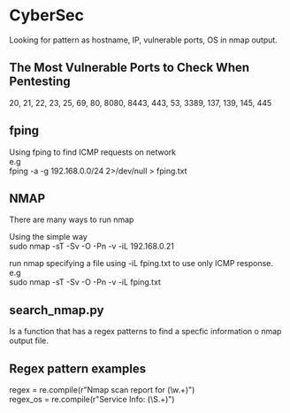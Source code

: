 # CyberSec

Looking for pattern as hostname, IP, vulnerable ports, OS in nmap output.

## The Most Vulnerable Ports to Check When Pentesting
20, 21, 22, 23, 25, 69, 80, 8080, 8443, 443, 53, 3389, 137, 139, 145, 445</br>

## fping
Using fping to find ICMP requests on network</br>
e.g</br>
fping -a -g 192.168.0.0/24 2>/dev/null > fping.txt

## NMAP
There are many ways to run nmap

Using the simple way</br>
sudo nmap -sT -Sv -O -Pn -v -iL 192.168.0.21

run nmap specifying a file using -iL fping.txt to use only ICMP response.</br>
e.g</br>
sudo nmap -sT -Sv -O -Pn -v -iL fping.txt

## search_nmap.py
Is a function that has a regex patterns to find a specfic information o nmap output file.

## Regex pattern examples
regex = re.compile(r"Nmap scan report for (\w.+)")</br>
regex_os = re.compile(r"Service Info: (\S.+)")
